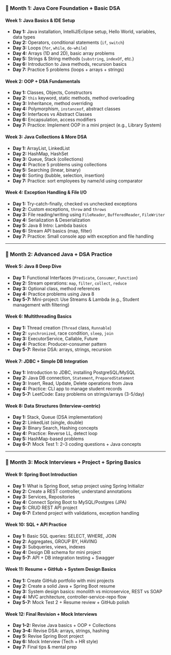 ### 🔰 Month 1: Java Core Foundation + Basic DSA

#### **Week 1: Java Basics & IDE Setup**

* **Day 1:** Java installation, IntelliJ/Eclipse setup, Hello World, variables, data types
* **Day 2:** Operators, conditional statements (`if`, `switch`)
* **Day 3:** Loops (`for`, `while`, `do-while`)
* **Day 4:** Arrays (1D and 2D), basic array problems
* **Day 5:** Strings & String methods (`substring`, `indexOf`, etc.)
* **Day 6:** Introduction to Java methods, recursion basics
* **Day 7:** Practice 5 problems (loops + arrays + strings)

#### **Week 2: OOP + DSA Fundamentals**

* **Day 1:** Classes, Objects, Constructors
* **Day 2:** `this` keyword, static methods, method overloading
* **Day 3:** Inheritance, method overriding
* **Day 4:** Polymorphism, `instanceof`, abstract classes
* **Day 5:** Interfaces vs Abstract Classes
* **Day 6:** Encapsulation, access modifiers
* **Day 7:** Practice: Implement OOP in a mini project (e.g., Library System)

#### **Week 3: Java Collections & More DSA**

* **Day 1:** ArrayList, LinkedList
* **Day 2:** HashMap, HashSet
* **Day 3:** Queue, Stack (collections)
* **Day 4:** Practice 5 problems using collections
* **Day 5:** Searching (linear, binary)
* **Day 6:** Sorting (bubble, selection, insertion)
* **Day 7:** Practice: sort employees by name/id using comparator

#### **Week 4: Exception Handling & File I/O**

* **Day 1:** Try-catch-finally, checked vs unchecked exceptions
* **Day 2:** Custom exceptions, `throw` and `throws`
* **Day 3:** File reading/writing using `FileReader`, `BufferedReader`, `FileWriter`
* **Day 4:** Serialization & Deserialization
* **Day 5:** Java 8 Intro: Lambda basics
* **Day 6:** Stream API basics (map, filter)
* **Day 7:** Practice: Small console app with exception and file handling

---

### 🚀 Month 2: Advanced Java + DSA Practice

#### **Week 5: Java 8 Deep Dive**

* **Day 1:** Functional Interfaces (`Predicate`, `Consumer`, `Function`)
* **Day 2:** Stream operations: `map`, `filter`, `collect`, `reduce`
* **Day 3:** Optional class, method references
* **Day 4:** Practice problems using Java 8
* **Day 5-7:** Mini-project: Use Streams & Lambda (e.g., Student management with filtering)

#### **Week 6: Multithreading Basics**

* **Day 1:** Thread creation (`Thread` class, `Runnable`)
* **Day 2:** `synchronized`, race condition, `sleep`, `join`
* **Day 3:** ExecutorService, Callable, Future
* **Day 4:** Practice: Producer-consumer pattern
* **Day 5-7:** Revise DSA: arrays, strings, recursion

#### **Week 7: JDBC + Simple DB Integration**

* **Day 1:** Introduction to JDBC, installing PostgreSQL/MySQL
* **Day 2:** Java DB connection, `Statement`, `PreparedStatement`
* **Day 3:** Insert, Read, Update, Delete operations from Java
* **Day 4:** Practice: CLI app to manage student records
* **Day 5-7:** LeetCode: Easy problems on strings/arrays (3-5/day)

#### **Week 8: Data Structures (Interview-centric)**

* **Day 1:** Stack, Queue (DSA implementation)
* **Day 2:** LinkedList (single, double)
* **Day 3:** Binary Search, Hashing concepts
* **Day 4:** Practice: Reverse LL, detect loop
* **Day 5:** HashMap-based problems
* **Day 6-7:** Mock Test 1: 2–3 coding questions + Java concepts

---

### 💼 Month 3: Mock Interviews + Project + Spring Basics

#### **Week 9: Spring Boot Introduction**

* **Day 1:** What is Spring Boot, setup project using Spring Initializr
* **Day 2:** Create a REST controller, understand annotations
* **Day 3:** Services, Repositories
* **Day 4:** Connect Spring Boot to MySQL/Postgres (JPA)
* **Day 5:** CRUD REST API project
* **Day 6-7:** Extend project with validations, exception handling

#### **Week 10: SQL + API Practice**

* **Day 1:** Basic SQL queries: SELECT, WHERE, JOIN
* **Day 2:** Aggregates, GROUP BY, HAVING
* **Day 3:** Subqueries, views, indexes
* **Day 4:** Design DB schema for mini project
* **Day 5-7:** API + DB integration testing + Swagger

#### **Week 11: Resume + GitHub + System Design Basics**

* **Day 1:** Create GitHub portfolio with mini projects
* **Day 2:** Create a solid Java + Spring Boot resume
* **Day 3:** System design basics: monolith vs microservice, REST vs SOAP
* **Day 4:** MVC architecture, controller-service-repo flow
* **Day 5-7:** Mock Test 2 + Resume review + GitHub polish

#### **Week 12: Final Revision + Mock Interviews**

* **Day 1–2:** Revise Java basics + OOP + Collections
* **Day 3–4:** Revise DSA: arrays, strings, hashing
* **Day 5:** Revise Spring Boot project
* **Day 6:** Mock Interview (Tech + HR style)
* **Day 7:** Final tips & mental prep